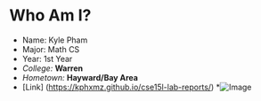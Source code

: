 # Who Am I?
* Name: Kyle Pham
* Major: Math CS
* Year: 1st Year
* *College:* **Warren**
* *Hometown:* **Hayward/Bay Area**
* [Link] (https://kphxmz.github.io/cse15l-lab-reports/)
*![Image](https://user-images.githubusercontent.com/130005714/230235375-9b9c8f39-44c1-4bb1-a873-d83a3956fa6d.png)

